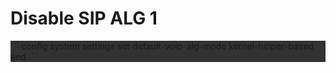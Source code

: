 # Disable SIP ALG 1

<div style="background-color: rgb(50, 50, 50);">
```
config system settings
  set default-voip-alg-mode kernel-helper-based
end
```
</div>